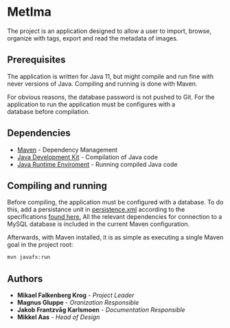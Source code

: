 # MetIma

The project is an application designed to allow a user to import, 
browse, organize with tags, export and read the metadata of images.

## Prerequisites

The application is written for Java 11, but might compile and run fine with 
never versions of Java. Compiling and running is done with Maven.

For obvious reasons, the database password is not pushed to Git. For the 
application to run the application must be configures with a  
database before compilation.

## Dependencies

* [Maven](https://maven.apache.org/) - Dependency Management
* [Java Development Kit](https://www.oracle.com/java/technologies/javase-downloads.html) - Compilation of Java code
* [Java Runtime Enviroment](https://www.java.com/en/download/manual.jsp) - Running compiled Java code

## Compiling and running

Before compiling, the application must be configured with a database. To do this,
add a persistance unit in 
[persistence.xml](/src/main/resources/META-INF/persistence.xml) according to
the specifications 
[found here.](https://www.objectdb.com/java/jpa/entity/persistence-unit)
All the relevant dependencies for connection to a MySQL database is included
in the current Maven configuration.


Afterwards, with Maven installed, it is as simple as executing a single 
Maven goal in the project root:

```bash 
mvn javafx:run
```

## Authors

* **Mikael Falkenberg Krog** - *Project Leader*
* **Magnus Gluppe** - *Oranization Responsible*
* **Jakob Frantzvåg Karlsmoen** - *Documentation Responsible*
* **Mikkel Aas** - *Head of Design*
